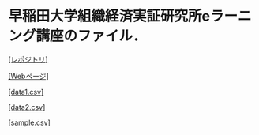 # 早稲田大学組織経済実証研究所eラーニング講座のファイル．

[[レポジトリ]](https://github.com/ritsu1997/elearning/blob/main/readme.md)

[[Webページ]](https://ritsu1997.github.io/elearning/)

[[data1.csv]](data1.csv)

[[data2.csv]](data2.csv)

[[sample.csv]](sample.csv)
